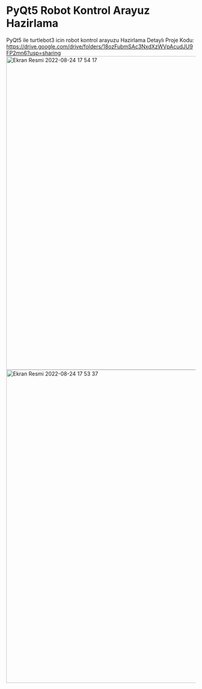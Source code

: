 # PyQt5 Robot Kontrol Arayuz Hazirlama
PyQt5 ile turtlebot3 icin robot kontrol arayuzu Hazirlama
 Detaylı Proje Kodu: https://drive.google.com/drive/folders/18ozFubmSAc3NxdXzWVpAcudJU9FP2mn6?usp=sharing
<img width="831" alt="Ekran Resmi 2022-08-24 17 54 17" src="https://user-images.githubusercontent.com/94199721/186451542-e59e1f38-3695-4890-878d-544652d37ccf.png">
<img width="830" alt="Ekran Resmi 2022-08-24 17 53 37" src="https://user-images.githubusercontent.com/94199721/186451619-13a30616-3236-4c09-bc71-46e93725b284.png">
